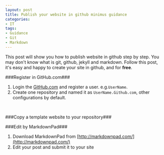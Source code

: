 ```yaml
---
layout: post
title: Publish your website in github minimus guidance
categories:
- IT
tags:
- Guidance
- Git
- Markdown
---
```



This post will show you how to publish website in github step by step. You may don't know what is git, github, jekyll and markdown. Follow this post, it's easy and happy to create your site in github, and for **free**.
<br/>

###Register in GitHub.com###
1. Login the [GitHub.com](http://GitHub.com) and register a user. e.g.`UserName`.
2. Create one repository and named it as `UserName.Github.com`, other configurations by default.
<br/>


###Copy a template website to your repository###
<br/>


###Edit by MarkdownPad###
1. Download MarkdownPad from [http://markdownpad.com/](http://markdownpad.com/)
2. Edit your post and submit it to your site

